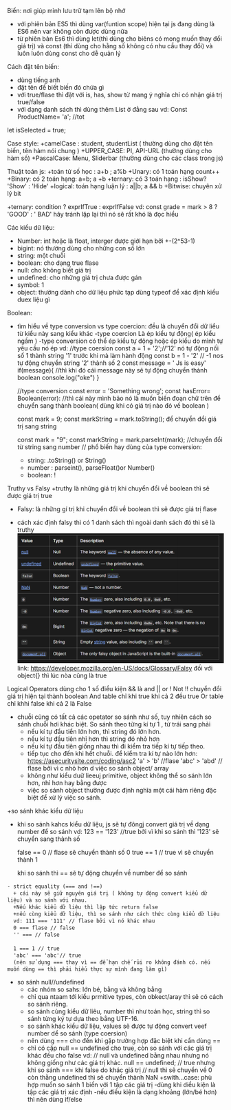 Biến: nơi giúp mình lưu trữ tạm lên bộ nhớ
+ với phiên bản ES5 thì dùng var(funtion scope) hiện tại js đang dùng là ES6 nên var không còn được dùng nữa
+ từ phiên bản Es6 thì dùng let(thì dùng cho biêns có mong muốn thay đổi giá trị) và const (thì dùng cho hằng số không có nhu cầu thay đổi) và luôn luôn dùng const cho dễ quản lý 

Cách đặt tên biến: 
+ dùng tiếng anh 
 + đặt tên để biết biến đó chứa gì
 + với true/flase thì đặt với is, has, show từ mang ý nghĩa chỉ có nhận giá trị true/false
 + với dạng danh sách thì dùng thêm List ở đằng sau 
 vd: 
 Const ProductName= 'a'; //tot

 let isSelected = true;

Case style:
 +camelCase : student,  studentList ( thường dùng cho đặt tên biến, tên hàm nói chung )
 +UPPER_CASE: PI, API-URL (thường dùng cho hàm số)
 +PascalCase: Menu, Sliderbar (thường dùng cho các class trong js)

Thuật toán js:
 +toán tử số học : a+b ; a%b
 +Unary: có 1 toán hạng count++
 +Binary: có 2 toán hạng: a=b; a +b
 +ternary: có 3 toán hạng : isShow? 'Show' : 'Hide'
 +logical: toán hạng luận lý : a||b; a && b
 +Bitwise: chuyên xử lý bit

  +ternary: condition ? exprIfTrue : exprIfFalse
  vd: const grade = mark > 8 ? 'GOOD' : ' BAD' hãy tránh lặp lại thì nó sẽ rất khó là đọc hiểu 

Các kiểu dữ liệu:
+ Number: int hoặc là float, interger được giới hạn bởi +-(2^53-1)
+ bigint: nó thường dùng cho những con số lớn
+ string: một chuỗi
+ boolean: cho dạng true flase
+ null: cho không biết giá trị 
+ undefined: cho những giá trị chưa được gán
+ symbol: 1 
+ object: thường dành cho dữ liệu phức tạp
dùng typeof để xác định kiểu duex liệu gì

Boolean:
+ tìm hiểu về type conversion vs type coercion: đều là chuyển đổi dữ liểu từ kiểu này sang kiểu khác 
  -type coercion Là ép kiểu tự động( ép kiểu ngầm )
  -type conversion có thể ép kiểu tự động hoặc ép kiểu do mình tự yêu cầu nó ép
  vd: 
  //type coersion 
  const a = 1 + '2';//'12' nó tự động nối  số 1 thành string '1' trước khi mà làm hành động
  const b = 1 - '2' // -1 nos tự động chuyển string '2' thành số 2 
  const message = ' Js is easy'
  if(message){ //thì khi đó cái message này sẽ tự động chuyển thành boolean 
    console.log("oke")
  }

  //type conversion
  const error = 'Something wrong';
  const hasError= Boolean(error): //thì cái này mình bảo nó là muốn biến đoạn chữ trên để chuyển sang thành boolean( dùng khi có giá trị nào đó về boolean )

  const mark = 9;
  const markString = mark.toString(); để chuyển đổi giá trị sang string

  const mark = "9";
  const markString = mark.parseInt(mark); //chuyển đổi từ string sang number
  // phổ biến hay dùng của type conversion:
  + string: .toString() or String()
  + number : parseint(), parseFloat()or Number()
  + boolean: ! 


Truthy vs Falsy
+truthy là những giá trị khi chuyển đổi về boolean thì sẽ được giá trị true 
+ Falsy: là những gí trị khi chuyển đổi về boolean thì sẽ được giá trị flase
 - cách xác định falsy thì có 1 danh sách thì ngoài danh sách đó thì sẽ là truthy
 ![Alt text](image.png)
 link: https://developer.mozilla.org/en-US/docs/Glossary/Falsy
 đối với object{} thì lúc nòa cũng là true

Logical Operators
 dùng cho 1 số điều kiện  && là and
                          || or
                          ! Not
                          !! chuyển đổi giá trị hiện tại thành boolean
                          And table chỉ khi true khi cả 2 đều true
                          Or table chỉ khhi false khi cả 2 là False 
  + chuỗi cũng có tất cả các opetator so sánh như số, tuy nhiên cách so sánh chuỗi hơi khác biệt. So sánh theo từng kí tự 1 , từ trái sang phải 
     - nếu kí tự đầu tiền lớn hơn, thì string đó lớn hơn. 
     - nếu kí tự đầu tiên nhỉ hơn thì string đó nhỏ hơn
     - nếu kí tự đầu tiên giống nhau thì đi kiểm tra tiếp kí tự tiếp theo.
     - tiếp tục cho đến khi hết chuỗi.
     để kiểm tra kí tự nào lớn hơn: https://asecuritysite.com/coding/asc2
     'a' > 'b' //flase
     'abc' > 'abd' // flase bởi vì c nhỏ hơn d
     việc so sánh object/ array
      - không như kiểu duữ lieeuj primitive, object không thể so sánh lớn hơn, nhỉ hơn hay bằng được
      - việc so sánh object thường được định nghĩa một cái hàm riêng đặc biệt để xử lý việc so sánh.

  +so sánh khác kiểu dữ liệu
   - khi so sánh kahcs kiểu dữ liệu, js sẽ tự đôngj convert giá trị về  dạng number để so sánh
     vd: 
     123 == '123' //true bởi vì khi so sánh thì '123' sẽ chuyển sang thành số

     false == 0 // flase sẽ chuyển thành số 0 
     true == 1 // true vì sẽ chuyển thành 1

     khi so sánh thì == sẽ tự động chuyển về number để so sánh

    - strict equality (=== and !==)
      + cái này sẽ giữ nguyên giá trị ( không tự động convert kiểu dữ liệu) và so sánh với nhau.
      +Nếu khác kiểu dữ liệu thì lập tức return false
      +nếu cùng kiểu dữ liệu, thì so sánh như cách thức cùng kiểu dữ liệu
      vd: 111 === '111' // flase bởi vì nó khác nhau
      0 === flase // false 
      '' === // false

      1 === 1 // true
      'abc' === 'abc'// true
      (nên sử dụng === thay vì == để hạn chế rủi ro không đánh có. nếu muốn dùng == thì phải hiểu thực sự mình đang làm gì)
  + so sánh null//undefined
    - các nhóm so sahs: lớn bé, bằng và không bằng
    - chỉ qua ntaam tới kiểu prmitive types, còn obkect/aray thì sẽ có cách so sánh riêng.
    - so sánh cùng kiểu dữ liêu, number thì như toán học, string thì so sánh từng ký tự dựa theo bẳng UTF-16.
    - so sánh khác kiểu dữ liệu, values sẽ được tự động convert veef number dể so sánh (type coersion)
    - nên dùng === cho đến khi gặp trường hợp đặc biệt  khi cần dùng ==
    - chỉ có cặp null == undefined cho true, còn so sánh với các giá trị khác đều cho false 
    vd:
    // null và undefined bằng nhau nhưng nó không giống như các giá trị khác.
    null == undefined; // true
    nhưng khi so sánh === khi false do khác giá trị
    // null thì sẽ chuyển về 0 còn thằng undefined thì sẽ chuyển thành NaN
    +swith...case:
    phù hợp muốn so sánh 1 biến với 1 tập các giá trị 
      -dùng khi diều kiện là tập các giá trị xác định
      -nếu điều kiện là dạng khoảng (lớn/bé hơn) thì nên dùng if/else


  
    
        
     
     







